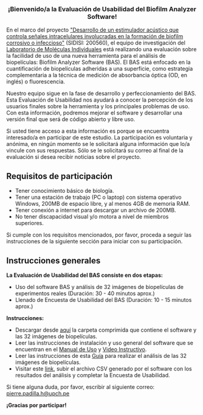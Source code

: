<h3 style="text-align: center;">¡Bienvenido/a la Evaluación de Usabilidad del Biofilm Analyzer Software!</h3> 

En el marco del proyecto ["Desarrollo de un estimulador acústico que controla señales intracelulares involucradas en la formación de biofilm corrosivo o infeccioso"](https://youtu.be/V6LBSABOc2g?t=169) (SIDISI: 200560), el equipo de investigación del [Laboratorio de Moléculas Individuales](https://investigacion.cayetano.edu.pe/catalogo/biotecnologia/lmi) está realizando una evaluación sobre la facilidad de uso de una nueva herramienta para el análisis de biopelículas: Biofilm Analyzer Software (BAS). El BAS está enfocado en la cuantificación de biopelículas adheridas a una superficie, como estrategia complementaria a la técnica de medición de absorbancia óptica (OD, en inglés) o fluorescencia.

Nuestro equipo sigue en la fase de desarrollo y perfeccionamiento del BAS. Esta Evaluación de Usabilidad nos ayudará a conocer la percepción de los usuarios finales sobre la herramienta y los principales problemas de uso. Con esta información, podremos mejorar el software y desarrollar una versión final que será de código abierto y libre uso.

Si usted tiene acceso a esta información es porque se encuentra interesado/a en participar de este estudio. La participación es voluntaria y anónima, en ningún momento se le solicitará alguna información que lo/a vincule con sus respuestas. Sólo se le solicitará su correo al final de la evaluación si desea recibir noticias sobre el proyecto.  

## Requisitos de participación
- Tener conocimiento básico de biología.
- Tener una estación de trabajo (PC o laptop) con sistema operativo Windows, 200MB de espacio libre, y al menos 4GB de memoria RAM.
- Tener conexión a internet para descargar un archivo de 200MB.
- No tener discapacidad visual y/o motora a nivel de miembros superiores.

Si cumple con los requisitos mencionados, por favor, proceda a seguir las instrucciones de la siguiente sección para iniciar con su participación.

## Instrucciones generales

**La Evaluación de Usabilidad del BAS consiste en dos etapas:**
- Uso del software BAS y análisis de 32 imágenes de biopelículas de experimentos reales (Duración: 30 - 40 minutos aprox.)
- Llenado de Encuesta de Usabilidad del BAS (Duración: 10 - 15 minutos aprox.)

**Instrucciones:**
- Descargar desde [aquí]() la carpeta comprimida que contiene el software y las 32 imágenes de biopelículas.
- Leer las instrucciones de instalación y uso general del software que se encuentran en el [Manual de Uso]() y [Video Instructivo]().
- Leer las instrucciones de esta [Guía]() para realizar el análisis de las 32 imágenes de biopelículas.
- Visitar este [link](), subir el archivo CSV generado por el software con los resultados del análisis y completar la Encuesta de Usabilidad.

Si tiene alguna duda, por favor, escribir al siguiente correo: pierre.padilla.h@upch.pe


**¡Gracias por participar!**
